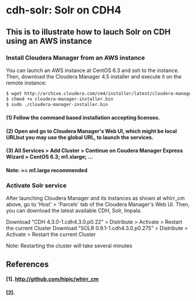 cdh-solr: Solr on CDH4
========

## This is to illustrate how to lauch Solr on CDH using an AWS instance


### Install Cloudera Manager from an AWS instance
You can launch an AWS instance at CentOS 6.3 and ssh to the instance. Then, download the Cloudera Manager 4.5 installer and execute it on the remote instance:
```bash
$ wget http://archive.cloudera.com/cm4/installer/latest/cloudera-manager-installer.bin
$ chmod +x cloudera-manager-installer.bin
$ sudo ./cloudera-manager-installer.bin
```
#### (1) Follow the command based installation accepting licenses.
#### (2) Open and go to Cloudera Manager's Web UI, which might be local URLbut you may use the global URL, to launch the services.
#### (3) All Services > Add Cluster > Continue on Coudera Manager Express Wizard > CentOS 6.3; m1.xlarge; ...
#### Note: >= m1.large recommended

### Activate Solr service

After launching Cloudera Manager and its instances as shown at whirr_cm above, go to 'Host' > 'Parcels' tab of the Cloudera Manager's Web UI.
Then, you can download the latest available CDH, Solr, Impala.

Download "CDH 4.3.0-1.cdh4.3.0.p0.22" > Distribute > Activate > Restart the current Cluster
Download "SOLR 0.9.1-1.cdh4.3.0.p0.275" > Distribute > Activate > Restart the current Cluster

Note: Restarting the cluster will take several minutes




## References
#### [1]. http://github.com/hipic/whirr_cm
#### [2].
